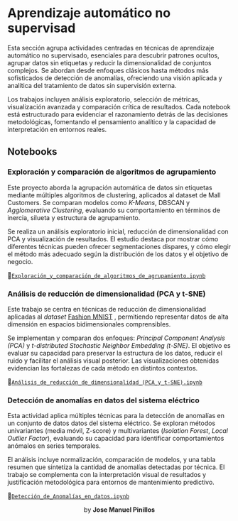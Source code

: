 # Aprendizaje automático no supervisad
Esta sección agrupa actividades centradas en técnicas de aprendizaje automático no supervisado, esenciales para descubrir patrones ocultos, agrupar datos sin etiquetas y reducir la dimensionalidad de conjuntos complejos. Se abordan desde enfoques clásicos hasta métodos más sofisticados de detección de anomalías, ofreciendo una visión aplicada y analítica del tratamiento de datos sin supervisión externa.

Los trabajos incluyen análisis exploratorio, selección de métricas, visualización avanzada y comparación crítica de resultados. Cada notebook está estructurado para evidenciar el razonamiento detrás de las decisiones metodológicas, fomentando el pensamiento analítico y la capacidad de interpretación en entornos reales.



## Notebooks

### Exploración y comparación de algoritmos de agrupamiento

Este proyecto aborda la agrupación automática de datos sin etiquetas mediante múltiples algoritmos de clustering, aplicados al dataset de Mall Customers. Se comparan modelos como *K-Means*, DBSCAN y *Agglomerative Clustering*, evaluando su comportamiento en términos de inercia, silueta y estructura de agrupamiento.

Se realiza un análisis exploratorio inicial, reducción de dimensionalidad con PCA y visualización de resultados. El estudio destaca por mostrar cómo diferentes técnicas pueden ofrecer segmentaciones dispares, y cómo elegir el método más adecuado según la distribución de los datos y el objetivo de negocio.

🔗[`Exploración_y_comparación_de_algoritmos_de_agrupamiento.ipynb`](1-Exploración_y_comparación_de_algoritmos_de_agrupamiento/Exploración_y_comparación_de_algoritmos_de_agrupamiento.ipynb)



### Análisis de reducción de dimensionalidad (PCA y t-SNE)

Este trabajo se centra en técnicas de reducción de dimensionalidad aplicadas al *dataset* <u>Fashion MNIST</u> , permitiendo representar datos de alta dimensión en espacios bidimensionales comprensibles.

Se implementan y comparan dos enfoques: *Principal Component Analysis (PCA)* y *t-distributed Stochastic Neighbor Embedding (t-SNE)*. El objetivo es evaluar su capacidad para preservar la estructura de los datos, reducir el ruido y facilitar el análisis visual posterior. Las visualizaciones obtenidas evidencian las fortalezas de cada método en distintos contextos.

🔗[`Análisis_de_reducción_de_dimensionalidad_(PCA_y_t-SNE).ipynb`](2-Análisis_de_reducción_de_dimensionalidad_(PCA_y_t_SNE)/2-Análisis_de_reducción_de_dimensionalidad_(PCA_y_t_SNE).ipynb)



### Detección de anomalías en datos del sistema eléctrico

Esta actividad aplica múltiples técnicas para la detección de anomalías en un conjunto de datos datos del sistema eléctrico. Se exploran métodos univariantes (media móvil, Z-score) y multivariantes (*Isolation Forest*, *Local Outlier Factor*), evaluando su capacidad para identificar comportamientos anómalos en series temporales.

El análisis incluye normalización, comparación de modelos, y una tabla resumen que sintetiza la cantidad de anomalías detectadas por técnica. El trabajo se complementa con la interpretación visual de resultados y justificación metodológica para entornos de mantenimiento predictivo.

🔗[`Detección_de_Anomalías_en_datos.ipynb`](3-Detección_de_Anomalías_en_datos/Detección_de_Anomalías_en_datos.ipynb)



<center>by <strong>Jose Manuel Pinillos</strong></center>

